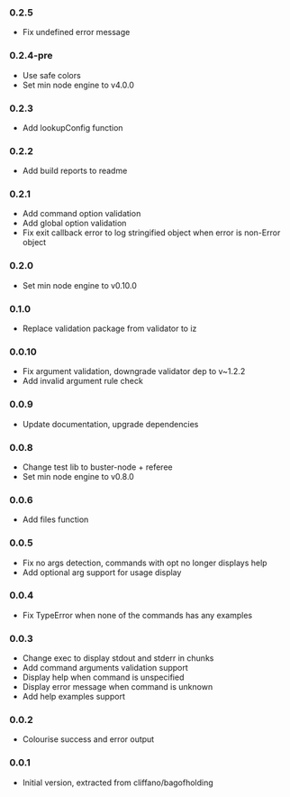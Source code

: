### 0.2.5
* Fix undefined error message

### 0.2.4-pre
* Use safe colors
* Set min node engine to v4.0.0

### 0.2.3
* Add lookupConfig function

### 0.2.2
* Add build reports to readme

### 0.2.1
* Add command option validation
* Add global option validation
* Fix exit callback error to log stringified object when error is non-Error object

### 0.2.0
* Set min node engine to v0.10.0

### 0.1.0
* Replace validation package from validator to iz

### 0.0.10
* Fix argument validation, downgrade validator dep to v~1.2.2
* Add invalid argument rule check

### 0.0.9
* Update documentation, upgrade dependencies

### 0.0.8
* Change test lib to buster-node + referee
* Set min node engine to v0.8.0

### 0.0.6
* Add files function

### 0.0.5
* Fix no args detection, commands with opt no longer displays help
* Add optional arg support for usage display

### 0.0.4
* Fix TypeError when none of the commands has any examples

### 0.0.3
* Change exec to display stdout and stderr in chunks
* Add command arguments validation support
* Display help when command is unspecified
* Display error message when command is unknown
* Add help examples support

### 0.0.2
* Colourise success and error output

### 0.0.1
* Initial version, extracted from cliffano/bagofholding
